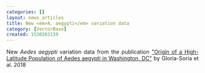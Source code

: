 ```yaml
---
categories: []
layout: news_articles
title: New <em>A. aegypti</em> variation data
category: [VectorBase]
created: 1530203159
---
```

<p align="justify">New <i>Aedes aegypti</i> variation data from the publication <a href="/publications/origin-high-latitude-population-aedes-aegypti-washington-dc#overlay-context=publications">"Origin of a High-Latitude Population of Aedes aegypti in Washington, DC"</a> by Gloria-Soria et al. 2018</p>
